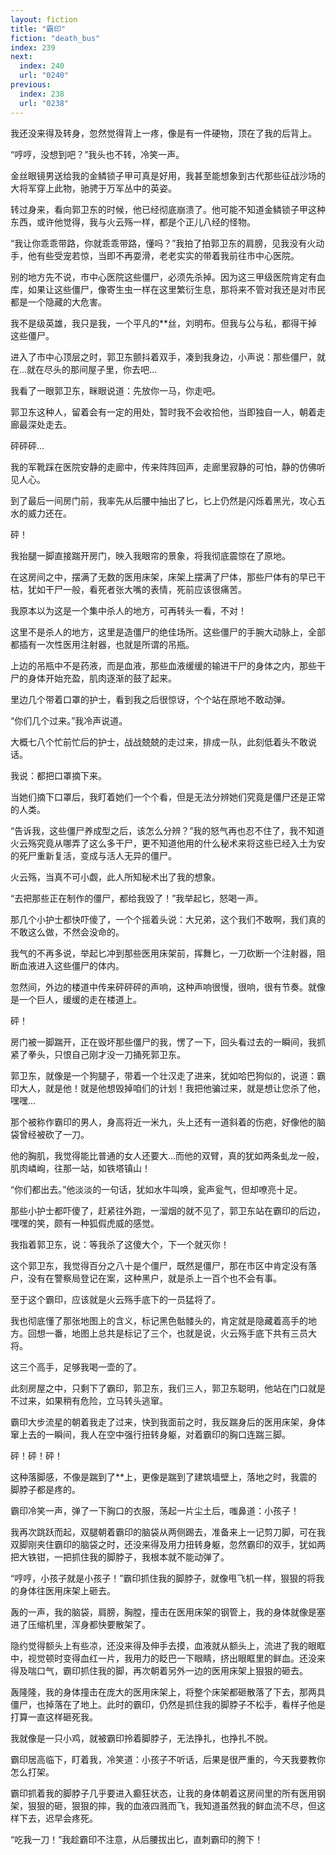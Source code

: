 ```yaml
---
layout: fiction
title: "霸印"
fiction: "death_bus"
index: 239
next:
  index: 240
  url: "0240"
previous:
  index: 238
  url: "0238"
---
```

我还没来得及转身，忽然觉得背上一疼，像是有一件硬物，顶在了我的后背上。

“哼哼，没想到吧？”我头也不转，冷笑一声。

金丝眼镜男送给我的金鳞锁子甲可真是好用，我甚至能想象到古代那些征战沙场的大将军穿上此物，驰骋于万军丛中的英姿。

转过身来，看向郭卫东的时候，他已经彻底崩溃了。他可能不知道金鳞锁子甲这种东西，或许他觉得，我与火云殇一样，都是个正儿八经的怪物。

“我让你乖乖带路，你就乖乖带路，懂吗？”我拍了拍郭卫东的肩膀，见我没有火动手，他有些受宠若惊，当即不再耍滑，老老实实的带着我前往市中心医院。

别的地方先不说，市中心医院这些僵尸，必须先杀掉。因为这三甲级医院肯定有血库，如果让这些僵尸，像寄生虫一样在这里繁衍生息，那将来不管对我还是对市民都是一个隐藏的大危害。

我不是级英雄，我只是我，一个平凡的**丝，刘明布。但我与公与私，都得干掉这些僵尸。

进入了市中心顶层之时，郭卫东颤抖着双手，凑到我身边，小声说：那些僵尸，就在...就在尽头的那间屋子里，你去吧...

我看了一眼郭卫东，眯眼说道：先放你一马，你走吧。

郭卫东这种人，留着会有一定的用处，暂时我不会收拾他，当即独自一人，朝着走廊最深处走去。

砰砰砰...

我的军靴踩在医院安静的走廊中，传来阵阵回声，走廊里寂静的可怕，静的仿佛听见人心。

到了最后一间房门前，我率先从后腰中抽出了匕，匕上仍然是闪烁着黑光，攻心五水的威力还在。

砰！

我抬腿一脚直接踹开房门，映入我眼帘的景象，将我彻底震惊在了原地。

在这房间之中，摆满了无数的医用床架，床架上摆满了尸体，那些尸体有的早已干枯，犹如干尸一般，看死者张大嘴的表情，死前应该很痛苦。

我原本以为这是一个集中杀人的地方，可再转头一看，不对！

这里不是杀人的地方，这里是造僵尸的绝佳场所。这些僵尸的手腕大动脉上，全部都插有一次性医用注射器，也就是所谓的吊瓶。

上边的吊瓶中不是药液，而是血液，那些血液缓缓的输进干尸的身体之内，那些干尸的身体开始充盈，肌肉逐渐的鼓了起来。

里边几个带着口罩的护士，看到我之后很惊讶，个个站在原地不敢动弹。

“你们几个过来。”我冷声说道。

大概七八个忙前忙后的护士，战战兢兢的走过来，排成一队，此刻低着头不敢说话。

我说：都把口罩摘下来。

当她们摘下口罩后，我盯着她们一个个看，但是无法分辨她们究竟是僵尸还是正常的人类。

“告诉我，这些僵尸养成型之后，该怎么分辨？”我的怒气再也忍不住了，我不知道火云殇究竟从哪弄了这么多干尸，更不知道他用的什么秘术来将这些已经入土为安的死尸重新复活，变成与活人无异的僵尸。

火云殇，当真不可小觑，此人所知秘术出了我的想象。

“去把那些正在制作的僵尸，都给我毁了！”我举起匕，怒喝一声。

那几个小护士都快吓傻了，一个个摇着头说：大兄弟，这个我们不敢啊，我们真的不敢这么做，不然会没命的。

我气的不再多说，举起匕冲到那些医用床架前，挥舞匕，一刀砍断一个注射器，阻断血液进入这些僵尸的体内。

忽然间，外边的楼道中传来砰砰砰的声响，这种声响很慢，很响，很有节奏。就像是一个巨人，缓缓的走在楼道上。

砰！

房门被一脚踹开，正在毁坏那些僵尸的我，愣了一下，回头看过去的一瞬间，我抓紧了拳头，只恨自己刚才没一刀捅死郭卫东。

郭卫东，就像是一个狗腿子，带着一个壮汉走了进来，犹如哈巴狗似的，说道：霸印大人，就是他！就是他想毁掉咱们的计划！我把他骗过来，就是想让您杀了他，嘿嘿...

那个被称作霸印的男人，身高将近一米九，头上还有一道斜着的伤疤，好像他的脑袋曾经被砍了一刀。

他的胸肌，我觉得能比普通的女人还要大...而他的双臂，真的犹如两条虬龙一般，肌肉嶙峋，往那一站，如铁塔镇山！

“你们都出去。”他淡淡的一句话，犹如水牛叫唤，瓮声瓮气，但却嘹亮十足。

那些小护士都吓傻了，赶紧往外跑，一溜烟的就不见了，郭卫东站在霸印的后边，嘿嘿的笑，颇有一种狐假虎威的感觉。

我指着郭卫东，说：等我杀了这傻大个，下一个就灭你！

这个郭卫东，我觉得百分之八十是个僵尸，既然是僵尸，那在市区中肯定没有落户，没有在警察局登记在案，这种黑户，就是杀上一百个也不会有事。

至于这个霸印，应该就是火云殇手底下的一员猛将了。

我也彻底懂了那张地图上的含义，标记黑色骷髅头的，肯定就是隐藏着高手的地方。回想一番，地图上总共是标记了三个，也就是说，火云殇手底下共有三员大将。

这三个高手，足够我喝一壶的了。

此刻房屋之中，只剩下了霸印，郭卫东，我们三人，郭卫东聪明，他站在门口就是不过来，如果稍有危险，立马转头逃窜。

霸印大步流星的朝着我走了过来，快到我面前之时，我反踹身后的医用床架，身体窜上去的一瞬间，我人在空中强行扭转身躯，对着霸印的胸口连踹三脚。

砰！砰！砰！

这种落脚感，不像是踹到了**上，更像是踹到了建筑墙壁上，落地之时，我震的脚脖子都是疼的。

霸印冷笑一声，弹了一下胸口的衣服，荡起一片尘土后，嗤鼻道：小孩子！

我再次跳跃而起，双腿朝着霸印的脑袋从两侧踢去，准备来上一记剪刀脚，可在我双脚刚夹住霸印的脑袋之时，还没来得及用力扭转身躯，忽然霸印的双手，犹如两把大铁钳，一把抓住我的脚脖子，我根本就不能动弹了。

“哼哼，小孩子就是小孩子！”霸印抓住我的脚脖子，就像甩飞机一样，狠狠的将我的身体往医用床架上砸去。

轰的一声，我的脑袋，肩膀，胸膛，撞击在医用床架的钢管上，我的身体就像是塞进了压缩机里，浑身都快要散架了。

隐约觉得额头上有些凉，还没来得及伸手去摸，血液就从额头上，流进了我的眼眶中，视觉顿时变得血红一片，我用力的眨巴一下眼睛，挤出眼眶里的鲜血。还没来得及喘口气，霸印抓住我的脚，再次朝着另外一边的医用床架上狠狠的砸去。

轰隆隆，我的身体撞击在庞大的医用床架上，将整个床架都砸散落了下去，那两具僵尸，也掉落在了地上。此时的霸印，仍然是抓住我的脚脖子不松手，看样子他是打算一直这样砸死我。

我就像是一只小鸡，就被霸印拎着脚脖子，无法挣扎，也挣扎不脱。

霸印居高临下，盯着我，冷笑道：小孩子不听话，后果是很严重的，今天我要教你怎么打架。

霸印抓着我的脚脖子几乎要进入癫狂状态，让我的身体朝着这房间里的所有医用钢架，狠狠的砸，狠狠的摔，我的血液四溅而飞，我知道虽然我的鲜血流不尽，但这样下去，迟早会疼死。

“吃我一刀！”我趁霸印不注意，从后腰拔出匕，直刺霸印的胯下！